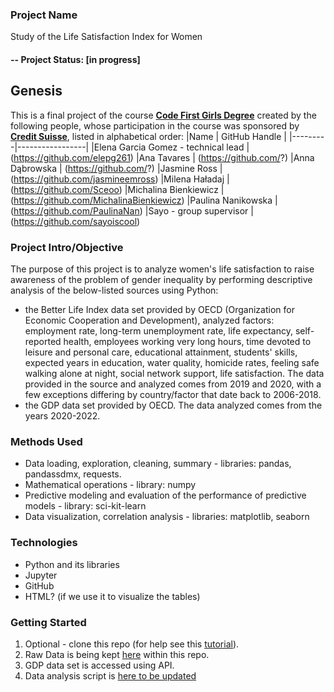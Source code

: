 ### Project Name
Study of the Life Satisfaction Index for Women

#### -- Project Status: [in progress]

## Genesis
This is a final project of the course **[Code First Girls Degree](https://codefirstgirls.com/courses/cfgdegree/)** created by the following people, whose participation in the course was sponsored by **[Credit Suisse](https://www.credit-suisse.com/)**, listed in alphabetical order:
|Name     |  GitHub Handle   | 
|---------|-----------------|
|Elena Garcia Gomez - technical lead | (https://github.com/elepg261)
|Ana Tavares | (https://github.com/?)
|Anna Dąbrowska | (https://github.com/?)
|Jasmine Ross | (https://github.com/jasmineemross)
|Milena Haładaj | (https://github.com/Sceoo)
|Michalina Bienkiewicz | (https://github.com/MichalinaBienkiewicz)
|Paulina Nanikowska | (https://github.com/PaulinaNan)
|Sayo - group supervisor | (https://github.com/sayoiscool)

### Project Intro/Objective
The purpose of this project is to analyze women's life satisfaction to raise awareness of the problem of gender inequality by performing descriptive analysis of the below-listed sources using Python:
- the Better Life Index data set provided by OECD (Organization for Economic Cooperation and Development), analyzed factors: employment rate, long-term unemployment rate, life expectancy, self-reported health, employees working very long hours, time devoted to leisure and personal care, educational attainment, students' skills, expected years in education, water quality, homicide rates, feeling safe walking alone at night, social network support, life satisfaction. The data provided in the source and analyzed comes from 2019 and 2020, with a few exceptions differing by country/factor that date back to 2006-2018. 
- the GDP data set provided by OECD. The data analyzed comes from the years 2020-2022.

### Methods Used
* Data loading, exploration, cleaning, summary - libraries: pandas, pandassdmx, requests.
* Mathematical operations - library: numpy
* Predictive modeling and evaluation of the performance of predictive models - library: sci-kit-learn
* Data visualization, correlation analysis - libraries: matplotlib, seaborn

### Technologies
* Python and its libraries
* Jupyter
* GitHub
* HTML? (if we use it to visualize the tables)

### Getting Started
1. Optional - clone this repo (for help see this [tutorial](https://help.github.com/articles/cloning-a-repository/)).
2. Raw Data is being kept [here](https://github.com/Sceoo/FINAL_PROJECT/tree/main/data) within this repo.
3. GDP data set is accessed using API. 
4. Data analysis script is [here to be updated](?link)

